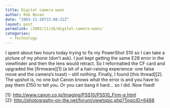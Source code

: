 ```yaml
---
title: Digital camera woes
author: Rob Bevan
date: "2003-11-26T15:08:22Z"
layout: post
permalink: /2003/11/26/digital-camera-woes/
categories:
  - Technology
---
```

I spent about two hours today trying to fix my PowerShot S10 so I can take a picture of my phone (don&#8217;t ask). I just kept getting the same E28 error in the viewfinder and then the lens would retract. So I reformatted the CF card and upgraded the [firmware][1] (a bit of a hair-raising experience: one false move and the camera&#8217;s toast) &#8211; still nothing. Finally, I found [this thread][2]. The upshot is, no one but Canon knows what the error is and you have to pay them £150 to tell you. Or you can bang it hard&#8230; so I did. Now fixed!

 [1]: http://www.canon.co.jp/Imaging/PSS10/PSS10_Firm-e.html<br />
 [2]: http://photography-on-the.net/forum/viewtopic.php?TopicID=6488
